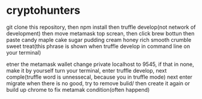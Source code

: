 # cryptohunters

git clone this repository,
then
npm install 
then
truffle develop(not network of development)
then
move metamask top screan, then click brew bottun
then 
paste candy maple cake sugar pudding cream honey rich smooth crumble sweet treat(this phrase is shown when truffle develop in command line on your terminal)

etner the metamask wallet
change private localhost to 9545, if that in none, make it by yourself
turn your terminal, enter truffle develop, next comple(truffle word is unnessecal, because you in truffle mode)
next enter migrate
when there is no good, try to remove bulid/ then create it again or build up chrome to fix metamak condition(often happend)

